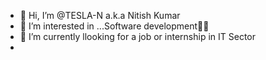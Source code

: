 - 👋 Hi, I’m @TESLA-N a.k.a Nitish Kumar
- 👀 I’m interested in ...Software development🧑‍💻 
- 🌱 I’m currently llooking for a job or internship in IT Sector
- 
  


